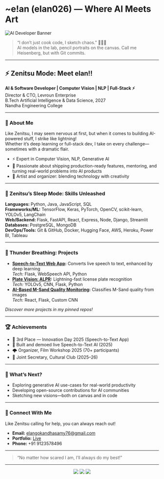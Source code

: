 # ~e!an (elan026) — Where AI Meets Art

![AI Developer Banner](https://elango-kandhasamy.vercel.app/banner.png) <!-- Add your own banner or an eye-catching image -->

> “I don’t just cook code, I sketch chaos.” 👨‍💻🎨  
> AI models in the lab, pencil portraits on the canvas. Call me Heisenberg, but with Git commits.

---

## ⚡️ Zenitsu Mode: Meet elan!!

**AI & Software Developer | Computer Vision | NLP | Full-Stack ⚡️**  
Director & CTO, Levroun Enterprise  
B.Tech Artificial Intelligence & Data Science, 2027  
Nandha Engineering College

---

### 🙈 About Me

Like Zenitsu, I may seem nervous at first, but when it comes to building AI-powered stuff, I strike like lightning!  
Whether it’s deep learning or full-stack dev, I take on every challenge—sometimes with a dramatic flair.

- ⚡️ Expert in Computer Vision, NLP, Generative AI
- 🎯 Passionate about shipping production-ready features, mentoring, and turning real-world problems into AI products
- 🎨 Artist and organizer: blending technology with creativity

---

### 🛌 Zenitsu’s Sleep Mode: Skills Unleashed

**Languages:** Python, Java, JavaScript, SQL  
**Frameworks/ML:** TensorFlow, Keras, PyTorch, OpenCV, scikit-learn, YOLOv5, LangChain  
**Web/Backend:** Flask, FastAPI, React, Express, Node, Django, Streamlit  
**Databases:** PostgreSQL, MongoDB  
**DevOps/Tools:** Git & GitHub, Docker, Hugging Face, AWS, Heroku, Power BI, Tableau

---

### 💨 Thunder Breathing: Projects

- **[Speech-to-Text Web App](https://github.com/elan026/S2T):** Converts live speech to text, enhanced by deep learning  
  _Tech:_ Flask, WebSpeech API, Python
- **[Plate Vision: ALPR](https://github.com/elan026/Plate-Vision):** Lightning-fast license plate recognition  
  _Tech:_ YOLOv5, CNN, Flask, Python
- **[AI-Based M-Sand Quality Monitoring](https://github.com/elan026/M-Sand-Quality-Monitoring-System):** Classifies M-Sand quality from images  
  _Tech:_ React, Flask, Custom CNN

_Discover more projects in my pinned repos!_

---

### 🏆 Achievements

- 🥉 3rd Place — Innovation Day 2025 (Speech-to-Text App)
- 🎤 Built and demoed live Speech-to-Text AI (2025)
- 🌩️ Organizer, Film Workshop 2025 (70+ participants)
- 🌸 Joint Secretary, Cultural Club (2025–26)

---

### 🌱 What’s Next?

- Exploring generative AI use-cases for real-world productivity
- Developing open-source contributions for AI communities
- Sketching new visions—both on canvas and in code

---

### 💬 Connect With Me

Like Zenitsu calling for help, you can always reach out!

- **Email:** elangokandhasamy76@gmail.com
- **Portfolio:** [Live]([https://elan026.netlify.app](https://elango-kandhasamy.vercel.app))
- **Phone:** +91 9123578496

---

> “No matter how scared I am, I’ll always do my best!”  

---

<!-- Optionally add GitHub Stats Widgets -->

<p align="center">
  <img src="https://github-readme-stats.vercel.app/api?username=elan026&show_icons=true&theme=react" />
  <img src="https://github-readme-streak-stats.herokuapp.com/?user=elan026&theme=react" />
  <img src="https://github-readme-stats.vercel.app/api/top-langs/?username=elan026&layout=compact&theme=react" />
</p>
